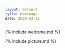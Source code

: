 ```yaml
---
layout: default
tytle: Homepage
date: 2020-03-11
---
```


{% include welcome.md %}

{% include picture.md %}

